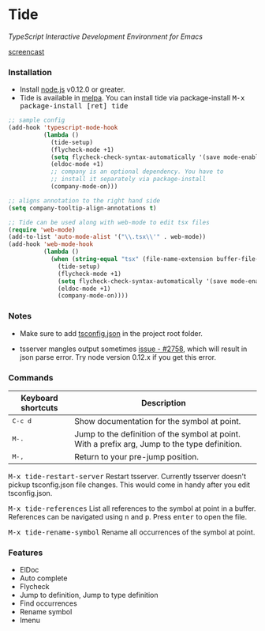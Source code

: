 # Tide

*TypeScript Interactive Development Environment for Emacs*

[screencast](http://i.imgur.com/jEwgPsd.gif)

### Installation

* Install [node.js](https://nodejs.org/) v0.12.0 or greater.
* Tide is available in [melpa](http://melpa.org/#/tide). You can
  install tide via package-install <kbd>M-x package-install [ret] tide</kbd>

```cl
;; sample config
(add-hook 'typescript-mode-hook
          (lambda ()
            (tide-setup)
            (flycheck-mode +1)
            (setq flycheck-check-syntax-automatically '(save mode-enabled))
            (eldoc-mode +1)
            ;; company is an optional dependency. You have to
            ;; install it separately via package-install
            (company-mode-on)))

;; aligns annotation to the right hand side
(setq company-tooltip-align-annotations t)

;; Tide can be used along with web-mode to edit tsx files
(require 'web-mode)
(add-to-list 'auto-mode-alist '("\\.tsx\\'" . web-mode))
(add-hook 'web-mode-hook
          (lambda ()
            (when (string-equal "tsx" (file-name-extension buffer-file-name))
              (tide-setup)
              (flycheck-mode +1)
              (setq flycheck-check-syntax-automatically '(save mode-enabled))
              (eldoc-mode +1)
              (company-mode-on))))

```

### Notes

* Make sure to add
  [tsconfig.json](https://github.com/Microsoft/TypeScript/wiki/tsconfig.json)
  in the project root folder.

* tsserver mangles output
  sometimes [issue - #2758](https://github.com/Microsoft/TypeScript/issues/2758),
  which will result in json parse error. Try node version 0.12.x if
  you get this error.


### Commands

Keyboard shortcuts                  | Description
------------------------------------|----------
<kbd>C-c d</kbd>                    | Show documentation for the symbol at point.
<kbd>M-.</kbd>                      | Jump to the definition of the symbol at point. With a prefix arg, Jump to the type definition.
<kbd>M-,</kbd>                      | Return to your pre-jump position.

<kbd>M-x tide-restart-server</kbd> Restart tsserver. Currently
tsserver doesn't pickup tsconfig.json file changes. This would come in
handy after you edit tsconfig.json.

<kbd>M-x tide-references</kbd> List all references to the symbol
at point in a buffer. References can be navigated using <kbd>n</kbd>
and <kbd>p</kbd>. Press <kbd>enter</kbd> to open the file.

<kbd>M-x tide-rename-symbol</kbd> Rename all occurrences of the symbol
at point.


### Features

* ElDoc
* Auto complete
* Flycheck
* Jump to definition, Jump to type definition
* Find occurrences
* Rename symbol
* Imenu
